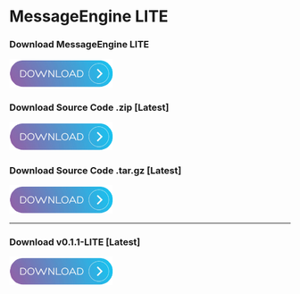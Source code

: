 # MessageEngine LITE

### Download MessageEngine LITE

[<img src="https://raw.githubusercontent.com/afkvido/image-repository/ImageRepo/Modern%20Download%20Button.png" width="185"/>](https://github.com/afkvido-development/MessageEngineLITE/releases/latest)

### Download Source Code .zip [Latest]

[<img src="https://raw.githubusercontent.com/afkvido/image-repository/ImageRepo/Modern%20Download%20Button.png" width="185"/>](https://github.com/afkvido-development/MessageEngineLITE/archive/refs/heads/LITE.zip)

### Download Source Code .tar.gz [Latest]

[<img src="https://raw.githubusercontent.com/afkvido/image-repository/ImageRepo/Modern%20Download%20Button.png" width="185"/>](https://github.com/afkvido-development/MessageEngineLITE/archive/refs/heads/LITE.tar.gz)

_____


### Download v0.1.1-LITE [Latest]

[<img src="https://raw.githubusercontent.com/afkvido/image-repository/ImageRepo/Modern%20Download%20Button.png" width="185"/>](https://github.com/afkvido-development/MessageEngineLITE/releases/tag/v0.1.1-LITE)
